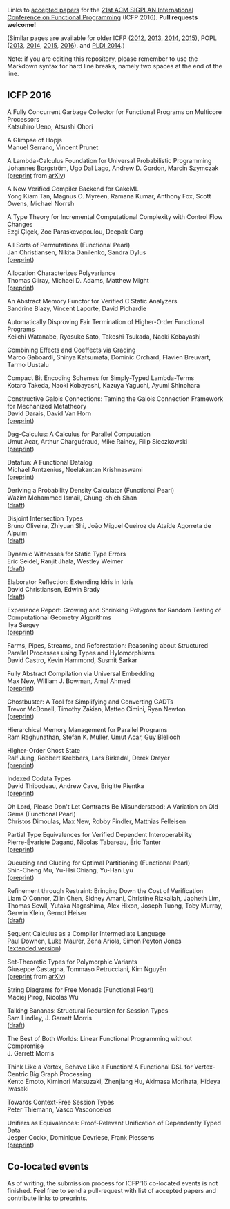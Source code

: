 Links to [accepted papers][icfp2016-accepted] for the [21st ACM SIGPLAN International Conference on Functional Programming][icfp2016-website] (ICFP 2016).  **Pull requests welcome!**

[icfp2016-website]: http://conf.researchr.org/home/icfp-2016
[icfp2016-accepted]: http://conf.researchr.org/track/icfp-2016/icfp-2016-papers#event-overview

(Similar pages are available for older ICFP
([2012][icfp12], [2013][icfp13], [2014][icfp14], [2015][icfp15]),
POPL
([2013][popl2013], [2014][popl2014], [2015][popl2015], [2016][popl2016]),
and [PLDI 2014][pldi2014-accepted].)

[popl2013]: https://github.com/23Skidoo/popl13-papers-links
[popl2014]: https://github.com/gasche/popl2014-papers
[popl2015]: https://github.com/yallop/popl2015-papers
[popl2016]: https://github.com/gasche/popl2016-papers
[icfp12]: https://github.com/technogeeky/icfp12-paper-links
[icfp13]: https://github.com/gasche/icfp2013-papers
[icfp14]: https://github.com/yallop/icfp2014-papers
[icfp15]: https://github.com/mpickering/icfp2015-papers
[haskell2014-accepted]: https://github.com/yallop/haskell2014-papers
[pldi2014-accepted]: https://github.com/yallop/pldi2014-papers

Note: if you are editing this repository, please remember to use the
Markdown syntax for hard line breaks, namely two spaces at the end of
the line.

## ICFP 2016

A Fully Concurrent Garbage Collector for Functional Programs on Multicore Processors  
Katsuhiro Ueno, Atsushi Ohori  

A Glimpse of Hopjs  
Manuel Serrano, Vincent Prunet  

A Lambda-Calculus Foundation for Universal Probabilistic Programming  
Johannes Borgström, Ugo Dal Lago, Andrew D. Gordon, Marcin Szymczak  
([preprint](http://arxiv.org/pdf/1512.08990) from [arXiv](http://arxiv.org/abs/1512.08990))  

A New Verified Compiler Backend for CakeML  
Yong Kiam Tan, Magnus O. Myreen, Ramana Kumar, Anthony Fox, Scott Owens, Michael Norrsh  

A Type Theory for Incremental Computational Complexity with Control Flow Changes  
Ezgi Çiçek, Zoe Paraskevopoulou, Deepak Garg  

All Sorts of Permutations (Functional Pearl)  
Jan Christiansen, Nikita Danilenko, Sandra Dylus  
([preprint](http://informatik.uni-kiel.de/~sad/icfp2016-preprint.pdf))

Allocation Characterizes Polyvariance  
Thomas Gilray, Michael D. Adams, Matthew Might  
([preprint](http://thomas.gilray.org/pdf/allocation-polyvariance.pdf))  

An Abstract Memory Functor for Verified C Static Analyzers  
Sandrine Blazy, Vincent Laporte, David Pichardie  

Automatically Disproving Fair Termination of Higher-Order Functional Programs  
Keiichi Watanabe, Ryosuke Sato, Takeshi Tsukada, Naoki Kobayashi  

Combining Effects and Coeffects via Grading  
Marco Gaboardi, Shinya Katsumata, Dominic Orchard, Flavien Breuvart, Tarmo Uustalu  

Compact Bit Encoding Schemes for Simply-Typed Lambda-Terms  
Kotaro Takeda, Naoki Kobayashi, Kazuya Yaguchi, Ayumi Shinohara  

Constructive Galois Connections: Taming the Galois Connection Framework for Mechanized Metatheory  
David Darais, David Van Horn  
([preprint](http://david.darais.com/assets/papers/constructive-galois-connections/cgc.pdf))  

Dag-Calculus: A Calculus for Parallel Computation  
Umut Acar, Arthur Charguéraud, Mike Rainey, Filip Sieczkowski  
([preprint](http://www.chargueraud.org/research/2016/dag_calculus/dag_calculus_icfp16.pdf))  

Datafun: A Functional Datalog  
Michael Arntzenius, Neelakantan Krishnaswami  
([preprint](http://www.cs.bham.ac.uk/~krishnan/datafun.pdf))  

Deriving a Probability Density Calculator (Functional Pearl)  
Wazim Mohammed Ismail, Chung-chieh Shan  
([draft](http://homes.soic.indiana.edu/ccshan/rational/pearl.pdf))

Disjoint Intersection Types  
Bruno Oliveira, Zhiyuan Shi, João Miguel Queiroz de Ataíde Agorreta de Alpuim  
([draft](http://i.cs.hku.hk/~bruno/papers/icfp2016.pdf))

Dynamic Witnesses for Static Type Errors  
Eric Seidel, Ranjit Jhala, Westley Weimer  
([draft](http://eric.seidel.io/pub/nanomaly-icfp16.pdf))

Elaborator Reflection: Extending Idris in Idris  
David Christiansen, Edwin Brady  
([draft](http://davidchristiansen.dk/drafts/elab-reflection-draft.pdf))

Experience Report: Growing and Shrinking Polygons for Random Testing of Computational Geometry Algorithms  
Ilya Sergey  
([preprint](http://ilyasergey.net/papers/polygons-draft.pdf))

Farms, Pipes, Streams, and Reforestation: Reasoning about Structured Parallel Processes using Types and Hylomorphisms  
David Castro, Kevin Hammond, Susmit Sarkar  

Fully Abstract Compilation via Universal Embedding  
Max New, William J. Bowman, Amal Ahmed  
([preprint](https://www.williamjbowman.com/resources/fabcc-paper.pdf))

Ghostbuster: A Tool for Simplifying and Converting GADTs  
Trevor McDonell, Timothy Zakian, Matteo Cimini, Ryan Newton  
([preprint](http://www.cs.ox.ac.uk/people/timothy.zakian/ghostbuster.pdf))  

Hierarchical Memory Management for Parallel Programs  
Ram Raghunathan, Stefan K. Muller, Umut Acar, Guy Blelloch  

Higher-Order Ghost State  
Ralf Jung, Robbert Krebbers, Lars Birkedal, Derek Dreyer  
([preprint](http://plv.mpi-sws.org/iris/hogs.pdf))  

Indexed Codata Types  
David Thibodeau, Andrew Cave, Brigitte Pientka  
([preprint](http://www.cs.mcgill.ca/~bpientka/papers/indexed_codata.pdf))  

Oh Lord, Please Don't Let Contracts Be Misunderstood: A Variation on Old Gems (Functional Pearl)  
Christos Dimoulas, Max New, Robby Findler, Matthias Felleisen  

Partial Type Equivalences for Verified Dependent Interoperability  
Pierre-Évariste Dagand, Nicolas Tabareau, Éric Tanter  
([preprint](http://pleiad.dcc.uchile.cl/papers/2016/dagandAl-icfp2016.pdf))

Queueing and Glueing for Optimal Partitioning (Functional Pearl)  
Shin-Cheng Mu, Yu-Hsi Chiang, Yu-Han Lyu  
([preprint](http://www.iis.sinica.edu.tw/~scm/pub/queueing-glueing.pdf))  

Refinement through Restraint: Bringing Down the Cost of Verification  
Liam O'Connor, Zilin Chen, Sidney Amani, Christine Rizkallah, Japheth Lim, Thomas Sewll, Yutaka Nagashima, Alex Hixon, Joseph Tuong, Toby Murray, Gerwin Klein, Gernot Heiser  
([draft](http://www.mpi-inf.mpg.de/~crizkall/Publications/cogent.pdf))

Sequent Calculus as a Compiler Intermediate Language  
Paul Downen, Luke Maurer, Zena Ariola, Simon Peyton Jones  
([extended version](http://research.microsoft.com/en-us/um/people/simonpj/papers/sequent-core/scfp_ext.pdf))  

Set-Theoretic Types for Polymorphic Variants  
Giuseppe Castagna, Tommaso Petrucciani, Kim Nguyễn  
([preprint](http://arxiv.org/pdf/1606.01106) from [arXiv](http://arxiv.org/abs/1606.01106))  

String Diagrams for Free Monads (Functional Pearl)  
Maciej Piróg, Nicolas Wu  

Talking Bananas: Structural Recursion for Session Types  
Sam Lindley, J. Garrett Morris  
([draft](http://homepages.inf.ed.ac.uk/slindley/papers/talking-bananas-draft-march2016.pdf))  

The Best of Both Worlds: Linear Functional Programming without Compromise  
J. Garrett Morris  

Think Like a Vertex, Behave Like a Function! A Functional DSL for Vertex-Centric Big Graph Processing  
Kento Emoto, Kiminori Matsuzaki, Zhenjiang Hu, Akimasa Morihata, Hideya Iwasaki  

Towards Context-Free Session Types  
Peter Thiemann, Vasco Vasconcelos  

Unifiers as Equivalences: Proof-Relevant Unification of Dependently Typed Data  
Jesper Cockx, Dominique Devriese, Frank Piessens  
([preprint](https://people.cs.kuleuven.be/~jesper.cockx/unifiers-as-equivalences/draft.pdf))  

## Co-located events

As of writing, the submission process for ICFP'16 co-located events is
not finished. Feel free to send a pull-request with list of accepted
papers and contribute links to preprints.
